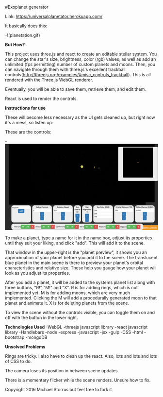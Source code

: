 
#Exoplanet generator

Link: https://universalplanetator.herokuapp.com/

It basically does this:

 -!(planetation.gif)

**But How?**

This project uses three.js and react to create an editable stellar system.  You can change the star's size, brightness, color (rgb) values, as well as add an unlimited (fps permitting) number of custom planets and moons.  Then, you can navigate through them with three.js's excellent trackball controls(http://threejs.org/examples/#misc_controls_trackball).  This is all rendered with the Three.js WebGL renderer.

Eventually, you will be able to save them, retrieve them, and edit them.

React is used to render the controls.

**Instructions for use**

These will become less necessary as the UI gets cleaned up, but right now it's a mess, so listen up:

These are the controls:

-![TUTORIAL](tutorial.png)

To make a planet, type a name for it in the name box, adjust its properties until they suit your liking, and click "add".  This will add it to the scene.  

That window in the upper-right is the "planet preview", it shows you an approximation of your planet before you add it to the scene.  The translucent blue planet in the main scene is there to preview your planet's orbital characteristics and relative size.  These help you gauge how your planet will look as you adjust its properties.

After you add a planet, it will be added to the systems planet list along with three buttons, "R!" "M!" and "X".  R is for adding rings, which is not implemented yet.  M is for adding moons, which are very much implemented.  Clicking the M will add a procedurally generated moon to that planet and animate it.  X is for deleting planets from the scene.

To view the scene without the controls visible, you can toggle them on and off with the button in the lower right.




**Technologies Used**
  -WebGL
  -threejs javascript library
  -react javascript library
  -Handlebars
  -node
  -express
  -javascript
  -jsx
  -gulp
  -CSS
  -html
  -bootstrap
  -mongoDB


**Unsolved Problems**

Rings are tricky.  I also have to clean up the react.  Also, lots and lots and lots of CSS to do.

The camera loses its position in between scene updates.

There is a momentary flicker while the scene renders.  Unsure how to fix.

Copyright 2016 Michael Sturrus but feel free to fork it
